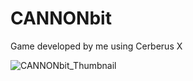 # CANNONbit
Game developed by me using Cerberus X

![CANNONbit_Thumbnail](https://user-images.githubusercontent.com/99989085/154798217-de1488d5-4102-44cf-9bb3-29e8c48f516f.png)
